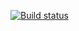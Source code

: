 [![Build status](https://ci.appveyor.com/api/projects/status/c4mgqk736ekih5pr/branch/main?svg=true)](https://ci.appveyor.com/project/Nyrik1992/selenide/branch/main)
